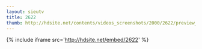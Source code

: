 ```yaml
---
layout: sieutv
title: 2622
thumb: http://hdsite.net/contents/videos_screenshots/2000/2622/preview_360p.mp4.jpg
---
```

{% include iframe src='http://hdsite.net/embed/2622' %}
 
